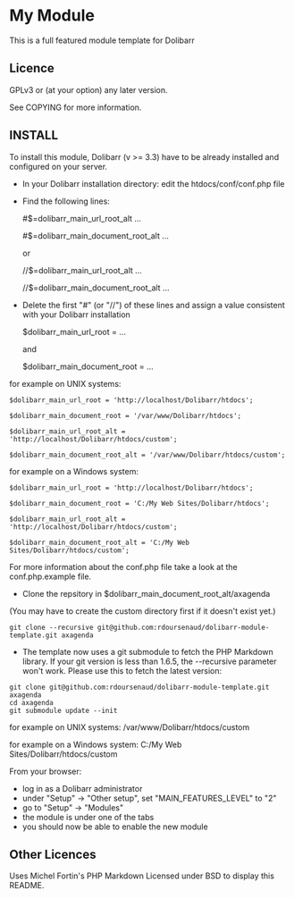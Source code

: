 My Module
=========

This is a full featured module template for Dolibarr

Licence
-------
GPLv3 or (at your option) any later version.

See COPYING for more information.

INSTALL
-------

To install this module, Dolibarr (v >= 3.3) have to be already installed and configured on your server.

- In your Dolibarr installation directory: edit the htdocs/conf/conf.php file
- Find the following lines:

	\#$=dolibarr_main_url_root_alt ...

	\#$=dolibarr_main_document_root_alt ...

	or

	//$=dolibarr_main_url_root_alt ...

	//$=dolibarr_main_document_root_alt ...

- Delete the first "#" (or "//") of these lines and assign a value consistent with your Dolibarr installation

	$dolibarr_main_url_root = ...

	and

	$dolibarr_main_document_root = ...

for example on UNIX systems:

	$dolibarr_main_url_root = 'http://localhost/Dolibarr/htdocs';

	$dolibarr_main_document_root = '/var/www/Dolibarr/htdocs';

	$dolibarr_main_url_root_alt = 'http://localhost/Dolibarr/htdocs/custom';

	$dolibarr_main_document_root_alt = '/var/www/Dolibarr/htdocs/custom';

for example on a Windows system:

	$dolibarr_main_url_root = 'http://localhost/Dolibarr/htdocs';

	$dolibarr_main_document_root = 'C:/My Web Sites/Dolibarr/htdocs';

	$dolibarr_main_url_root_alt = 'http://localhost/Dolibarr/htdocs/custom';

	$dolibarr_main_document_root_alt = 'C:/My Web Sites/Dolibarr/htdocs/custom';

For more information about the conf.php file take a look at the conf.php.example file.

- Clone the repsitory in $dolibarr_main_document_root_alt/axagenda

(You may have to create the custom directory first if it doesn't exist yet.)

```
git clone --recursive git@github.com:rdoursenaud/dolibarr-module-template.git axagenda
```

- The template now uses a git submodule to fetch the PHP Markdown library. If your git version is less than 1.6.5, the --recursive parameter won't work. Please use this to fetch the latest version:
```
git clone git@github.com:rdoursenaud/dolibarr-module-template.git axagenda
cd axagenda
git submodule update --init
```

for example on UNIX systems: /var/www/Dolibarr/htdocs/custom

for example on a Windows system: C:/My Web Sites/Dolibarr/htdocs/custom

From your browser:
- log in as a Dolibarr administrator
- under "Setup" -> "Other setup", set "MAIN_FEATURES_LEVEL" to "2"
- go to "Setup" -> "Modules"
- the module is under one of the tabs
- you should now be able to enable the new module

Other Licences
--------------
Uses Michel Fortin's PHP Markdown Licensed under BSD to display this README.
